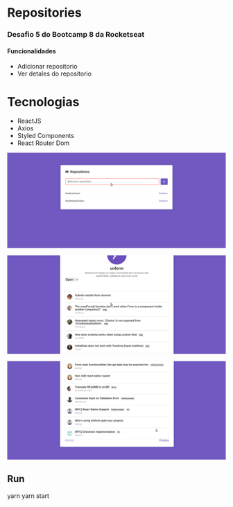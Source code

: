 # Repositories

### Desafio 5 do Bootcamp 8 da Rocketseat

#### Funcionalidades

- Adicionar repositorio
- Ver detales do repositorio

# Tecnologias

- ReactJS
- Axios
- Styled Components
- React Router Dom

![example1](pic1.png)

![example2](pic2.png)

![example3](pic3.png)

## Run

yarn
yarn start
